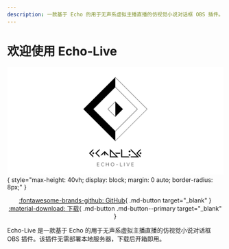 ```yaml
---
description: 一款基于 Echo 的用于无声系虚拟主播直播的仿视觉小说对话框 OBS 插件。
---
```


# 欢迎使用 Echo-Live

<style>
    #mainpage-download-before+p {
        text-align: center;
    }
    #mainpage-download-before+p>.md-button+.md-button {
        margin-left: 1em
    }
</style>

![Banner](image/banner.png){ style="max-height: 40vh; display: block; margin: 0 auto; border-radius: 8px;" }

<div id="mainpage-download-before"></div>

[:fontawesome-brands-github: GitHub](https://github.com/sheep-realms/Echo-Live){ .md-button target="_blank" }
[:material-download: 下载](https://github.com/sheep-realms/Echo-Live/releases){ .md-button .md-button--primary target="_blank" }

Echo-Live 是一款基于 Echo 的用于无声系虚拟主播直播的仿视觉小说对话框 OBS 插件。该插件无需部署本地服务器，下载后开箱即用。
